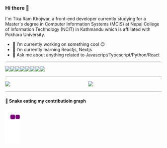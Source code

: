 ### Hi there 👋

I'm Tika Ram Khojwar, a front-end developer currently studying for a Master's degree in Computer Information Systems (MCIS) at Nepal College of Information Technology (NCIT) in Kathmandu which is affiliated with Pokhara University.

- 🔭 I’m currently working on something cool 😉
- 🌱 I’m currently learning Reactjs, Nextjs
- 💬 Ask me about anything related to Javascript/Typescript/Python/React


---------------------------------------------------------------------------------------------------------------------------------


<img align="left" src="https://img.shields.io/badge/html5-%23E34F26.svg?style=for-the-badge&logo=html5&logoColor=white" />

<img align="left" src="https://img.shields.io/badge/css3-%231572B6.svg?style=for-the-badge&logo=css3&logoColor=white" />

<img align="left" src="Bootstrap](https://img.shields.io/badge/bootstrap-%23563D7C.svg?style=for-the-badge&logo=bootstrap&logoColor=white" />

<img align="left" src="https://img.shields.io/badge/tailwindcss-%2338B2AC.svg?style=for-the-badge&logo=tailwind-css&logoColor=white" />

<img align="left" src="https://img.shields.io/badge/javascript-%23323330.svg?style=for-the-badge&logo=javascript&logoColor=%23F7DF1E" />

<img align="left" src="https://img.shields.io/badge/react-%2320232a.svg?style=for-the-badge&logo=react&logoColor=%2361DAFB" />

<img align="left" src="https://img.shields.io/badge/Next-black?style=for-the-badge&logo=next.js&logoColor=white" />

<img src="https://img.shields.io/badge/python-3670A0?style=for-the-badge&logo=python&logoColor=ffdd54" />

<!-- <img align="left" src="" /> -->


---------------------------------------------------------------------------------------------------------------------------------



<img align="left" width="53%" src="https://github-readme-stats.vercel.app/api?username=khojwar&show_icons=true&theme=radical" />

<img  width="40%" src="https://github-readme-stats.vercel.app/api/top-langs/?username=khojwar&layout=compact" />



---------------------------------------------------------------------------------------------------------------------------------



#### 🐍 Snake eating my contributioin graph

![snake gif](https://github.com/khojwar/khojwar/blob/output/github-contribution-grid-snake.gif)



<!--
**khojwar/khojwar** is a ✨ _special_ ✨ repository because its `README.md` (this file) appears on your GitHub profile.


- 🔭 I’m currently working on something cool
- 🌱 I’m currently learning Reactjs, Nextjs
- 👯 I’m looking to collaborate on ...
- 🤔 I’m looking for help with ...
- 💬 Ask me about anything related to Javascript/Typescript/Python/React
- 📫 How to reach me: ...
- 😄 Pronouns: ...
- ⚡ Fun fact: ...
-->




<!-- 
resources for edit github profile:-
GitHub Readme stats: https://github.com/anuraghazra/github-readme-stats
Blog post workflow: https://github.com/gautamkrishnar/blog-post-workflow
Markdown badges: https://github.com/Ileriayo/markdown-badges 
-->


